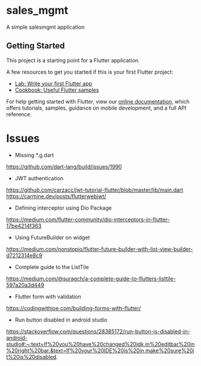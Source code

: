 # sales_mgmt

A simple salesmgmt application 

## Getting Started

This project is a starting point for a Flutter application.

A few resources to get you started if this is your first Flutter project:

- [Lab: Write your first Flutter app](https://flutter.dev/docs/get-started/codelab)
- [Cookbook: Useful Flutter samples](https://flutter.dev/docs/cookbook)

For help getting started with Flutter, view our
[online documentation](https://flutter.dev/docs), which offers tutorials,
samples, guidance on mobile development, and a full API reference.


# Issues 

* Missing *.g.dart 

https://github.com/dart-lang/build/issues/1990

* JWT authentication 

https://github.com/carzacc/jwt-tutorial-flutter/blob/master/lib/main.dart
https://carmine.dev/posts/flutterwebjwt/

* Defining interceptor using Dio Package 

https://medium.com/flutter-community/dio-interceptors-in-flutter-17be4214f363

* Using FutureBuilder on widget

https://medium.com/nonstopio/flutter-future-builder-with-list-view-builder-d7212314e8c9

* Complete guide to the ListTile

https://medium.com/@suragch/a-complete-guide-to-flutters-listtile-597a20a3d449

* Flutter form with validation

https://codingwithjoe.com/building-forms-with-flutter/

* Run button disabled in android studio

https://stackoverflow.com/questions/28385172/run-button-is-disabled-in-android-studio#:~:text=If%20you%20have%20changed%20jdk,in%20editbar%20in%20right%20bar.&text=If%20your%20IDE%20is%20in,make%20sure%20it%20is%20disabled.